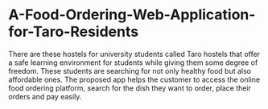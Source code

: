 # A-Food-Ordering-Web-Application-for-Taro-Residents
There are these hostels for university students called Taro hostels that offer a safe learning environment for students while giving them some degree of freedom. These students are searching for not only healthy food but also affordable ones. The proposed app helps the customer to access the online food ordering platform, search for the dish they want to order, place their orders and pay easily.
